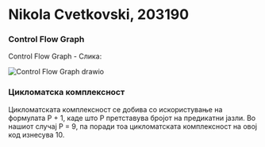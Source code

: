 # Nikola Cvetkovski, 203190

###  Control Flow Graph

Control Flow Graph - Слика:

![Control Flow Graph drawio](https://github.com/nikolacvetkovski/SI_2024_lab2_203190/assets/126682110/03343970-9e81-488c-b0a6-bf431af7c38a)

### Цикломатска комплексност

Цикломатската комплексност се добива со искористување на формулата P + 1, каде што P претставува бројот на предикатни јазли. Во нашиот случај P = 9, па поради тоа цикломатската комплексност на овој код изнесува 10.
